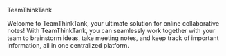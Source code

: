 TeamThinkTank

Welcome to TeamThinkTank, your ultimate solution for online collaborative notes! With TeamThinkTank, you can seamlessly work together with your team to brainstorm ideas, take meeting notes, and keep track of important information, all in one centralized platform.
